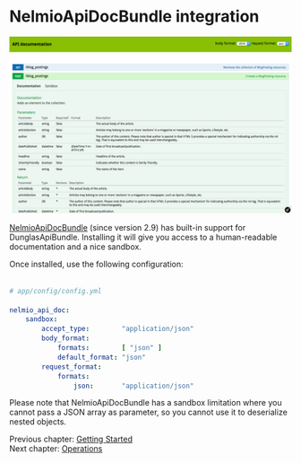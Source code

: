 # NelmioApiDocBundle integration

![Screenshot of DunglasApiBundle integrated with NelmioApiDocBundle](../getting-started/images/api-doc.png)

[NelmioApiDocBundle](https://github.com/nelmio/NelmioApiDocBundle) (since version 2.9) has built-in support for DunglasApiBundle.
Installing it will give you access to a human-readable documentation and a nice sandbox.

Once installed, use the following configuration:

```yaml

# app/config/config.yml

nelmio_api_doc:
    sandbox:
        accept_type:        "application/json"
        body_format:
            formats:        [ "json" ]
            default_format: "json"
        request_format:
            formats:
                json:       "application/json"
```

Please note that NelmioApiDocBundle has a sandbox limitation where you cannot pass a JSON array as parameter, so you cannot use it to deserialize nested objects.

Previous chapter: [Getting Started](getting-started.md)<br>
Next chapter: [Operations](operations.md)
